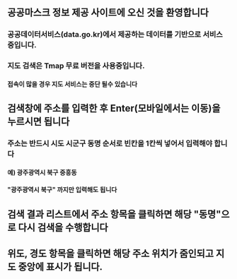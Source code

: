  ## 공공마스크 정보 제공 사이트에 오신 것을 환영합니다
 ### 공공데이터서비스(data.go.kr)에서 제공하는 데이터를 기반으로 서비스 중입니다.
 ### 지도 검색은 Tmap 무료 버전을 사용중입니다. 
 #### 접속이 많을 경우 지도 서비스는 중단 될수 있습니다
    
 ## 검색창에 주소를 입력한 후 Enter(모바일에서는 이동)을 누르시면 됩니다
 ### 주소는 반드시 시도 시군구 동명 순서로 빈칸을 1칸씩 넣어서 입력해야 합니다
 #### 예) 광주광역시 북구 중흥동
 #### "광주광역시 북구" 까지만 입력해도 됩니다
    
 ## 검색 결과 리스트에서 주소 항목을 클릭하면 해당 "동명"으로 다시 검색을 수행합니다
 ## 위도, 경도 항목을 클릭하면 해당 주소 위치가 줌인되고 지도 중앙에 표시가 됩니다.